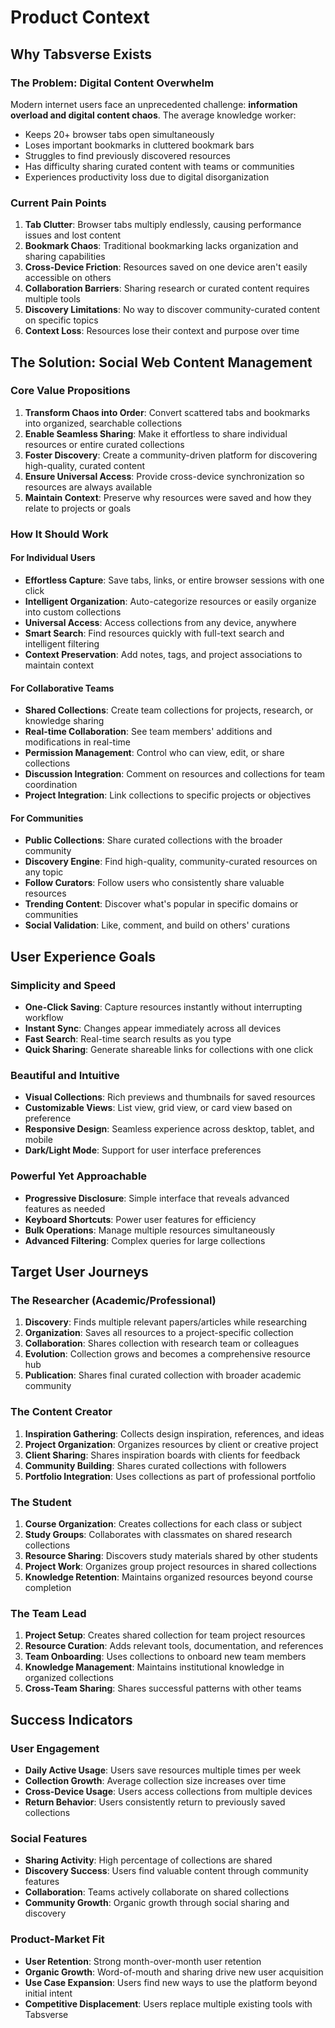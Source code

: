 # Product Context

## Why Tabsverse Exists

### The Problem: Digital Content Overwhelm
Modern internet users face an unprecedented challenge: **information overload and digital content chaos**. The average knowledge worker:
- Keeps 20+ browser tabs open simultaneously
- Loses important bookmarks in cluttered bookmark bars
- Struggles to find previously discovered resources
- Has difficulty sharing curated content with teams or communities
- Experiences productivity loss due to digital disorganization

### Current Pain Points
1. **Tab Clutter**: Browser tabs multiply endlessly, causing performance issues and lost content
2. **Bookmark Chaos**: Traditional bookmarking lacks organization and sharing capabilities
3. **Cross-Device Friction**: Resources saved on one device aren't easily accessible on others
4. **Collaboration Barriers**: Sharing research or curated content requires multiple tools
5. **Discovery Limitations**: No way to discover community-curated content on specific topics
6. **Context Loss**: Resources lose their context and purpose over time

## The Solution: Social Web Content Management

### Core Value Propositions
1. **Transform Chaos into Order**: Convert scattered tabs and bookmarks into organized, searchable collections
2. **Enable Seamless Sharing**: Make it effortless to share individual resources or entire curated collections
3. **Foster Discovery**: Create a community-driven platform for discovering high-quality, curated content
4. **Ensure Universal Access**: Provide cross-device synchronization so resources are always available
5. **Maintain Context**: Preserve why resources were saved and how they relate to projects or goals

### How It Should Work

#### For Individual Users
- **Effortless Capture**: Save tabs, links, or entire browser sessions with one click
- **Intelligent Organization**: Auto-categorize resources or easily organize into custom collections
- **Universal Access**: Access collections from any device, anywhere
- **Smart Search**: Find resources quickly with full-text search and intelligent filtering
- **Context Preservation**: Add notes, tags, and project associations to maintain context

#### For Collaborative Teams
- **Shared Collections**: Create team collections for projects, research, or knowledge sharing
- **Real-time Collaboration**: See team members' additions and modifications in real-time
- **Permission Management**: Control who can view, edit, or share collections
- **Discussion Integration**: Comment on resources and collections for team coordination
- **Project Integration**: Link collections to specific projects or objectives

#### For Communities
- **Public Collections**: Share curated collections with the broader community
- **Discovery Engine**: Find high-quality, community-curated resources on any topic
- **Follow Curators**: Follow users who consistently share valuable resources
- **Trending Content**: Discover what's popular in specific domains or communities
- **Social Validation**: Like, comment, and build on others' curations

## User Experience Goals

### Simplicity and Speed
- **One-Click Saving**: Capture resources instantly without interrupting workflow
- **Instant Sync**: Changes appear immediately across all devices
- **Fast Search**: Real-time search results as you type
- **Quick Sharing**: Generate shareable links for collections with one click

### Beautiful and Intuitive
- **Visual Collections**: Rich previews and thumbnails for saved resources
- **Customizable Views**: List view, grid view, or card view based on preference
- **Responsive Design**: Seamless experience across desktop, tablet, and mobile
- **Dark/Light Mode**: Support for user interface preferences

### Powerful Yet Approachable
- **Progressive Disclosure**: Simple interface that reveals advanced features as needed
- **Keyboard Shortcuts**: Power user features for efficiency
- **Bulk Operations**: Manage multiple resources simultaneously
- **Advanced Filtering**: Complex queries for large collections

## Target User Journeys

### The Researcher (Academic/Professional)
1. **Discovery**: Finds multiple relevant papers/articles while researching
2. **Organization**: Saves all resources to a project-specific collection
3. **Collaboration**: Shares collection with research team or colleagues
4. **Evolution**: Collection grows and becomes a comprehensive resource hub
5. **Publication**: Shares final curated collection with broader academic community

### The Content Creator
1. **Inspiration Gathering**: Collects design inspiration, references, and ideas
2. **Project Organization**: Organizes resources by client or creative project
3. **Client Sharing**: Shares inspiration boards with clients for feedback
4. **Community Building**: Shares curated collections with followers
5. **Portfolio Integration**: Uses collections as part of professional portfolio

### The Student
1. **Course Organization**: Creates collections for each class or subject
2. **Study Groups**: Collaborates with classmates on shared research collections
3. **Resource Sharing**: Discovers study materials shared by other students
4. **Project Work**: Organizes group project resources in shared collections
5. **Knowledge Retention**: Maintains organized resources beyond course completion

### The Team Lead
1. **Project Setup**: Creates shared collection for team project resources
2. **Resource Curation**: Adds relevant tools, documentation, and references
3. **Team Onboarding**: Uses collections to onboard new team members
4. **Knowledge Management**: Maintains institutional knowledge in organized collections
5. **Cross-Team Sharing**: Shares successful patterns with other teams

## Success Indicators

### User Engagement
- **Daily Active Usage**: Users save resources multiple times per week
- **Collection Growth**: Average collection size increases over time
- **Cross-Device Usage**: Users access collections from multiple devices
- **Return Behavior**: Users consistently return to previously saved collections

### Social Features
- **Sharing Activity**: High percentage of collections are shared
- **Discovery Success**: Users find valuable content through community features
- **Collaboration**: Teams actively collaborate on shared collections
- **Community Growth**: Organic growth through social sharing and discovery

### Product-Market Fit
- **User Retention**: Strong month-over-month user retention
- **Organic Growth**: Word-of-mouth and sharing drive new user acquisition
- **Use Case Expansion**: Users find new ways to use the platform beyond initial intent
- **Competitive Displacement**: Users replace multiple existing tools with Tabsverse
